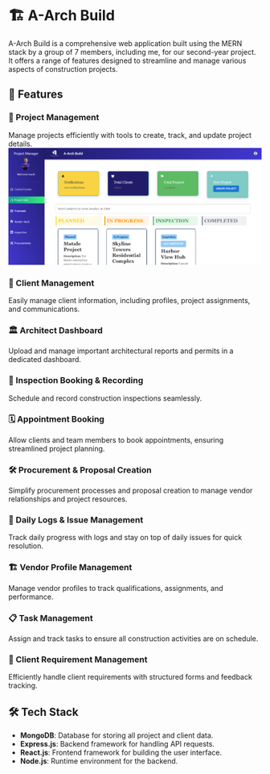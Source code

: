 # 🏗️ A-Arch Build

A-Arch Build is a comprehensive web application built using the MERN stack by a group of 7 members, including me, for our second-year project. It offers a range of features designed to streamline and manage various aspects of construction projects.

## 🚀 Features

### 📁 Project Management
Manage projects efficiently with tools to create, track, and update project details.
![Project Dashboard](assets/project.png)

### 👤 Client Management
Easily manage client information, including profiles, project assignments, and communications.

### 🏛️ Architect Dashboard
Upload and manage important architectural reports and permits in a dedicated dashboard.

### 📝 Inspection Booking & Recording
Schedule and record construction inspections seamlessly.

### 🗓️ Appointment Booking
Allow clients and team members to book appointments, ensuring streamlined project planning.

### 🛠️ Procurement & Proposal Creation
Simplify procurement processes and proposal creation to manage vendor relationships and project resources.

### 📅 Daily Logs & Issue Management
Track daily progress with logs and stay on top of daily issues for quick resolution.

### 🏗️ Vendor Profile Management
Manage vendor profiles to track qualifications, assignments, and performance.

### 📋 Task Management
Assign and track tasks to ensure all construction activities are on schedule.

### 📑 Client Requirement Management
Efficiently handle client requirements with structured forms and feedback tracking.

## 🛠️ Tech Stack

- **MongoDB**: Database for storing all project and client data.
- **Express.js**: Backend framework for handling API requests.
- **React.js**: Frontend framework for building the user interface.
- **Node.js**: Runtime environment for the backend.
